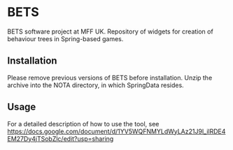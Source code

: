 # BETS
BETS software project at MFF UK. Repository of widgets for creation of behaviour trees in Spring-based games.

## Installation
Please remove previous versions of BETS before installation.
Unzip the archive into the NOTA directory, in which SpringData resides.

## Usage
For a detailed description of how to use the tool, see https://docs.google.com/document/d/1YV5WQFNMYLdWyLAz21J9l_ilRDE4EM27Dy4jTSobZlc/edit?usp=sharing
